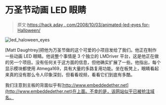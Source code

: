 # 万圣节动画 LED 眼睛

> 原文:[https://hack aday . com/2008/10/03/animated-led-eyes for-Halloween/](https://hackaday.com/2008/10/03/animated-led-eyes-for-halloween/)

![](../Images/d960ded0e06befd102baf93dab947ac2.png "led_haloween_eyes")

[Matt Daughtrey]把他为万圣节做的这个可爱的小项目发给了我们。他正在制作一些动画 LED 眼睛。他说整个事情是 3 个独立的 LMDriver 平台，这是他正在做的另一个项目。没有任何关于这方面的信息，但他确实扩展了一些。他指出，每个显示模块都使用 Atmega169，具有大量的多路复用功能。坐在板凳上，眼睛看起来真的没有那么令人印象深刻，但看看视频，看看它们到底有多酷。

我们注意到主板的背面似乎有[http://www.embeddedether.net](http://www.embeddedether.net)在上面。不幸的是，该网站似乎已被抢注域名。